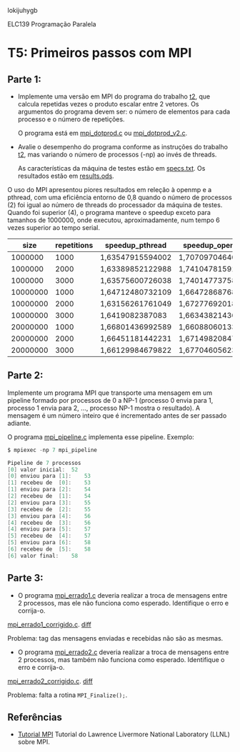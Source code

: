 lokijuhygb

ELC139 Programação Paralela

# T5: Primeiros passos com MPI

## Parte 1:

+ Implemente uma versão em MPI do programa do trabalho [t2](../t2), que calcula repetidas vezes o produto escalar entre 2 vetores. Os argumentos do programa devem ser: o número de elementos para cada processo e o número de repetições.

	O programa está em [mpi_dotprod.c](mpi_dotprod.c) ou [mpi_dotprod_v2.c](mpi_dotprod_v2.c).

+ Avalie o desempenho do programa conforme as instruções do trabalho [t2](../t2), mas variando o número de processos (-np) ao invés de threads.

	As características da máquina de testes estão em [specs.txt](specs.txt).
    Os resultados estão em [results.ods](results.ods).

O uso do MPI apresentou piores resultados em releção à openmp e a pthread, com uma eficiência entorno de 0,8 quando o número de processos (2) foi igual ao número de threads do processador da máquina de testes. Quando foi superior (4), o programa manteve o speedup exceto para tamanhos de 1000000, onde executou, aproximadamente, num tempo 6 vezes superior ao tempo serial.


| size     | repetitions | speedup_pthread  | speedup_openmp   | speedup_mpi p=2  | efficiency_mpi p=2| speedup_mpi np=4  | efficiency_mpi np=4 | 
|----------|-------------|------------------|------------------|------------------|-------------------|-------------------|---------------------| 
| 1000000  | 1000        | 1,63547915594002 | 1,70709704640299 | 1,61345895957625 | 0,806729479788124 | 0,161538758708987 | 0,040384689677247   | 
| 1000000  | 2000        | 1,63389852122988 | 1,7410478159156  | 1,58076440714171 | 0,790382203570853 | 0,161920262197592 | 0,040480065549398   | 
| 1000000  | 3000        | 1,63575600726038 | 1,74014773758552 | 1,59294013091594 | 0,796470065457971 | 0,159742698934085 | 0,039935674733521   | 
| 10000000 | 1000        | 1,64712480732109 | 1,66472868768994 | 1,62380587281032 | 0,811902936405158 | 1,62201046879248  | 0,40550261719812    | 
| 10000000 | 2000        | 1,63156261761049 | 1,67277692018209 | 1,62048148884905 | 0,810240744424524 | 1,62087375686811  | 0,405218439217026   | 
| 10000000 | 3000        | 1,6419082387083  | 1,6634382143647  | 1,62374622288644 | 0,811873111443222 | 1,61350773211661  | 0,403376933029154   | 
| 20000000 | 1000        | 1,66801436992589 | 1,66088060133683 | 1,64935004039281 | 0,824675020196405 | 1,64675289824294  | 0,411688224560735   | 
| 20000000 | 2000        | 1,66451181442231 | 1,67149820847408 | 1,64698839542328 | 0,82349419771164  | 1,64972648464784  | 0,41243162116196    | 
| 20000000 | 3000        | 1,66129984679822 | 1,67704605623503 | 1,63928194647657 | 0,819640973238287 | 1,63925338444454  | 0,409813346111134   | 


## Parte 2:

Implemente um programa MPI que transporte uma mensagem em um pipeline formado por processos de 0 a NP-1 (processo 0 envia para 1, processo 1 envia para 2, ..., processo NP-1 mostra o resultado). A mensagem é um número inteiro que é incrementado antes de ser passado adiante.

O programa [mpi_pipeline.c](mpi_pipeline.c) implementa esse pipeline. Exemplo:


``` c
$ mpiexec -np 7 mpi_pipeline

Pipeline de 7 processos
[0] valor inicial:	52
[0] enviou para [1]: 	53
[1] recebeu de  [0]:	53
[1] enviou para [2]: 	54
[2] recebeu de  [1]:	54
[2] enviou para [3]: 	55
[3] recebeu de  [2]:	55
[3] enviou para [4]: 	56
[4] recebeu de  [3]:	56
[4] enviou para [5]: 	57
[5] recebeu de  [4]:	57
[5] enviou para [6]: 	58
[6] recebeu de  [5]:	58
[6] valor final:	58
```

## Parte 3:

+ O programa [mpi_errado1.c](mpi_errado1.c) deveria realizar a troca de mensagens entre 2 processos, mas ele não funciona como esperado. Identifique o erro e corrija-o.

[mpi_errado1_corrigido.c](mpi_errado1_corrigido.c). [diff](diff_mpi_errado1.txt)

Problema: tag das mensagens enviadas e recebidas não são as mesmas.

+ O programa [mpi_errado2.c](mpi_errado2.c) deveria realizar a troca de mensagens entre 2 processos, mas também não funciona como esperado. Identifique o erro e corrija-o.

[mpi_errado2_corrigido.c](mpi_errado2_corrigido.c). [diff](diff_mpi_errado2.txt)

Problema: falta a rotina `MPI_Finalize();`.


## Referências

- [Tutorial MPI](https://computing.llnl.gov/tutorials/mpi/)
  Tutorial do Lawrence Livermore National Laboratory (LLNL) sobre MPI.
